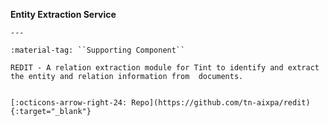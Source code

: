 __Entity Extraction Service__

    ---

    :material-tag: ``Supporting Component``

    REDIT - A relation extraction module for Tint to identify and extract the entity and relation information from  documents.


    [:octicons-arrow-right-24: Repo](https://github.com/tn-aixpa/redit){:target="_blank"}
